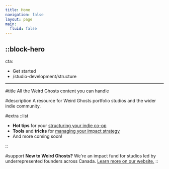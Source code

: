 ```yaml
---
title: Home
navigation: false
layout: page
main:
  fluid: false
---
```


::block-hero
---
cta:
  - Get started
  - /studio-development/structure
---
#title
All the Weird Ghosts content you can handle

#description
A resource for Weird Ghosts portfolio studios and the wider indie community.

#extra
::list

- **Hot tips** for your [structuring your indie co-op](/studio-development/structure)
- **Tools** and **tricks** for [managing your impact strategy](/impact-strategy)
- And more coming soon!

::

#support
**New to Weird Ghosts?** We're an impact fund for studios led by underrepresented founders across Canada. [Learn more on our website.](https://weirdghosts.ca)
::

